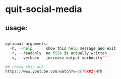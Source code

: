 # quit-social-media

## usage:
```python quit-social-media.py [-h] [-r] [-v]

optional arguments:
  -h, --help      show this help message and exit
  -r, --readonly  no file is actually written
  -v, --verbose   increase output verbosity```

## check this out
https://www.youtube.com/watch?v=3E7hkPZ-HTk
